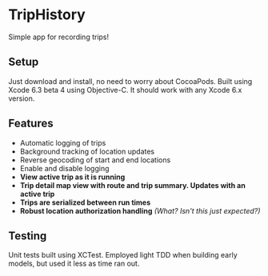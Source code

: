 # TripHistory
Simple app for recording trips!

## Setup
Just download and install, no need to worry about CocoaPods. Built using Xcode 6.3 beta 4 using Objective-C. It should work with any Xcode 6.x version.

## Features
* Automatic logging of trips
* Background tracking of location updates
* Reverse geocoding of start and end locations
* Enable and disable logging
* **View active trip as it is running**
* **Trip detail map view with route and trip summary. Updates with an active trip**
* **Trips are serialized between run times**
* **Robust location authorization handling** *(What? Isn't this just expected?)*

## Testing
Unit tests built using XCTest. Employed light TDD when building early models, but used it less as time ran out.
